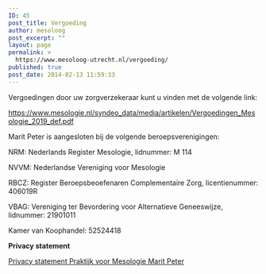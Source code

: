 ```yaml
---
ID: 45
post_title: Vergoeding
author: mesoloog
post_excerpt: ""
layout: page
permalink: >
  https://www.mesoloog-utrecht.nl/vergoeding/
published: true
post_date: 2014-02-13 11:59:33
---
```

<p>Vergoedingen door uw zorgverzekeraar kunt u vinden met de volgende link:</p>
<p><a href="https://www.mesologie.nl/syndeo_data/media/artikelen/Vergoedingen_Mesologie_2019_def.pdf">https://www.mesologie.nl/syndeo_data/media/artikelen/Vergoedingen_Mesologie_2019_def.pdf</a></p>
<p>Marit Peter is aangesloten bij de volgende beroepsverenigingen:</p>
<p>NRM: Nederlands Register Mesologie, lidnummer: M 114</p>
<p>NVVM: Nederlandse Vereniging voor Mesologie</p>
<p>RBCZ: Register Beroepsbeoefenaren Complementaire Zorg, licentienummer: 406019R</p>
<p>VBAG:&nbsp;Vereniging ter Bevordering voor Alternatieve Geneeswijze, lidnummer: 21901011</p>
<p>Kamer van Koophandel: 52524418</p>

<!-- wp:paragraph -->
<p><strong>Privacy statement</strong></p>
<!-- /wp:paragraph -->

<!-- wp:paragraph -->
<p><a href="https://www.mesoloog-utrecht.nl/wp-content/uploads/2018/06/Privacy-statement-Praktijk-voor-Mesologie-Marit-Peter.pdf">Privacy statement Praktijk voor Mesologie Marit Peter</a></p>
<!-- /wp:paragraph -->

<!-- wp:paragraph -->
<p></p>
<!-- /wp:paragraph -->